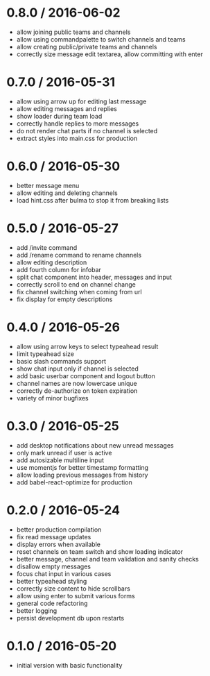 
0.8.0 / 2016-06-02
==================

  * allow joining public teams and channels
  * allow using commandpalette to switch channels and teams
  * allow creating public/private teams and channels
  * correctly size message edit textarea, allow committing with enter

0.7.0 / 2016-05-31
==================

  * allow using arrow up for editing last message
  * allow editing messages and replies
  * show loader during team load
  * correctly handle replies to more messages
  * do not render chat parts if no channel is selected
  * extract styles into main.css for production

0.6.0 / 2016-05-30
==================

  * better message menu
  * allow editing and deleting channels
  * load hint.css after bulma to stop it from breaking lists

0.5.0 / 2016-05-27
==================

  * add /invite command
  * add /rename command to rename channels
  * allow editing description
  * add fourth column for infobar
  * split chat component into header, messages and input
  * correctly scroll to end on channel change
  * fix channel switching when coming from url
  * fix display for empty descriptions

0.4.0 / 2016-05-26
==================

  * allow using arrow keys to select typeahead result
  * limit typeahead size
  * basic slash commands support
  * show chat input only if channel is selected
  * add basic userbar component and logout button
  * channel names are now lowercase unique
  * correctly de-authorize on token expiration
  * variety of minor bugfixes

0.3.0 / 2016-05-25
==================

  * add desktop notifications about new unread messages
  * only mark unread if user is active
  * add autosizable multiline input
  * use momentjs for better timestamp formatting
  * allow loading previous messages from history
  * add babel-react-optimize for production

0.2.0 / 2016-05-24
==================

  * better production compilation
  * fix read message updates
  * display errors when available
  * reset channels on team switch and show loading indicator
  * better message, channel and team validation and sanity checks
  * disallow empty messages
  * focus chat input in various cases
  * better typeahead styling
  * correctly size content to hide scrollbars
  * allow using enter to submit various forms
  * general code refactoring
  * better logging
  * persist development db upon restarts

0.1.0 / 2016-05-20
==================
  * initial version with basic functionality
